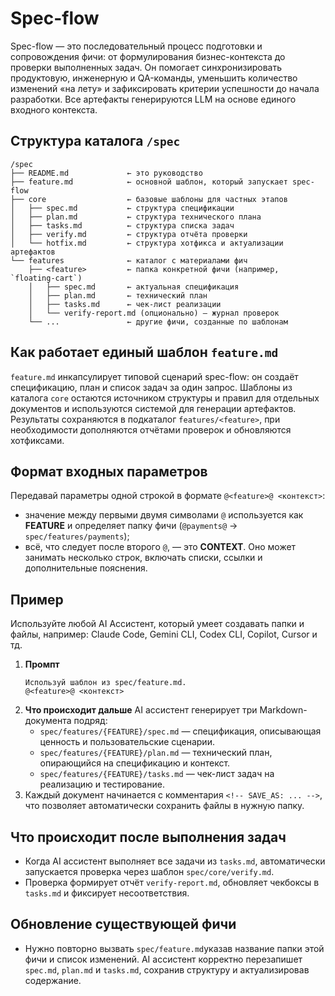 # Spec-flow

Spec-flow — это последовательный процесс подготовки и сопровождения фичи: от формулирования бизнес-контекста до проверки выполненных задач. Он помогает синхронизировать продуктовую, инженерную и QA-команды, уменьшить количество изменений «на лету» и зафиксировать критерии успешности до начала разработки. Все артефакты генерируются LLM на основе единого входного контекста.

## Структура каталога `/spec`

```
/spec
├── README.md             ← это руководство
├── feature.md            ← основной шаблон, который запускает spec-flow
├── core                  ← базовые шаблоны для частных этапов
│   ├── spec.md           ← структура спецификации
│   ├── plan.md           ← структура технического плана
│   ├── tasks.md          ← структура списка задач
│   ├── verify.md         ← структура отчёта проверки
│   └── hotfix.md         ← структура хотфикса и актуализации артефактов
└── features              ← каталог с материалами фич
    ├── <feature>         ← папка конкретной фичи (например, `floating-cart`)
    │   ├── spec.md       ← актуальная спецификация
    │   ├── plan.md       ← технический план
    │   ├── tasks.md      ← чек-лист реализации
    │   └── verify-report.md (опционально) — журнал проверок
    └── ...               ← другие фичи, созданные по шаблонам
```

## Как работает единый шаблон `feature.md`

`feature.md` инкапсулирует типовой сценарий spec-flow: он создаёт спецификацию, план и список задач за один запрос. Шаблоны из каталога `core` остаются источником структуры и правил для отдельных документов и используются системой для генерации артефактов. Результаты сохраняются в подкаталог `features/<feature>`, при необходимости дополняются отчётами проверок и обновляются хотфиксами.

## Формат входных параметров

Передавай параметры одной строкой в формате `@<feature>@ <контекст>`:

- значение между первыми двумя символами `@` используется как **FEATURE** и определяет папку фичи (`@payments@` → `spec/features/payments`);
- всё, что следует после второго `@`, — это **CONTEXT**. Оно может занимать несколько строк, включать списки, ссылки и дополнительные пояснения.

## Пример

Используйте любой AI Ассистент, который умеет создавать папки и файлы, например: Claude Code, Gemini CLI, Codex CLI, Copilot, Cursor и тд.

1. **Промпт**
   ```
   Используй шаблон из spec/feature.md.
   @<feature>@ <контекст>
   ```
2. **Что происходит дальше**
   AI ассистент генерирует три Markdown-документа подряд:
   - `spec/features/{FEATURE}/spec.md` — спецификация, описывающая ценность и пользовательские сценарии.
   - `spec/features/{FEATURE}/plan.md` — технический план, опирающийся на спецификацию и контекст.
   - `spec/features/{FEATURE}/tasks.md` — чек-лист задач на реализацию и тестирование.
3. Каждый документ начинается с комментария `<!-- SAVE_AS: ... -->`, что позволяет автоматически сохранить файлы в нужную папку.

## Что происходит после выполнения задач

- Когда AI ассистент выполняет все задачи из `tasks.md`, автоматически запускается проверка через шаблон `spec/core/verify.md`.
- Проверка формирует отчёт `verify-report.md`, обновляет чекбоксы в `tasks.md` и фиксирует несоответствия.

## Обновление существующей фичи

- Нужно повторно вызвать `spec/feature.md`указав название папки этой фичи и список изменений. AI ассистент корректно перезапишет `spec.md`, `plan.md` и `tasks.md`, сохранив структуру и актуализировав содержание.
